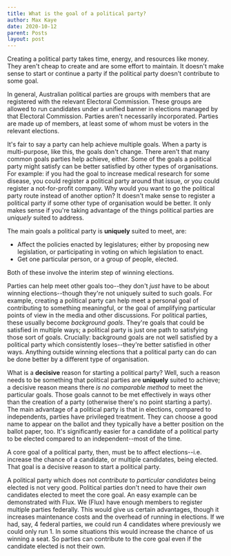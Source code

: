 ```yaml
---
title: What is the goal of a political party?
author: Max Kaye
date: 2020-10-12
parent: Posts
layout: post
---
```


Creating a political party takes time, energy, and resources like money. They aren't cheap to create and are some effort to maintain. It doesn't make sense to start or continue a party if the political party doesn't contribute to some goal.

In general, Australian political parties are groups with members that are registered with the relevant Electoral Commission. These groups are allowed to run candidates under a unified banner in elections managed by that Electoral Commission. Parties aren't necessarily incorporated. Parties are made up of members, at least some of whom must be voters in the relevant elections.

It's fair to say a party can help achieve multiple goals. When a party is multi-purpose, like this, the goals don't change. There aren't that many common goals parties help achieve, either. Some of the goals a political party might satisfy can be better satisfied by other types of organisations. For example: if you had the goal to increase medical research for some disease, you could register a political party around that issue, or you could register a not-for-profit company. Why would you want to go the political party route instead of another option? It doesn't make sense to register a political party if some other type of organisation would be better. It only makes sense if you're taking advantage of the things political parties are *uniquely* suited to address.

The main goals a political party is **uniquely** suited to meet, are:

* Affect the policies enacted by legislatures; either by proposing new legislation, or participating in voting on which legislation to enact.
* Get one particular person, or a group of people, elected.

Both of these involve the interim step of winning elections.

Parties can help meet other goals too--they don't *just* have to be about winning elections--though they're not uniquely suited to such goals. For example, creating a political party can help meet a personal goal of contributing to something meaningful, or the goal of amplifying particular points of view in the media and other discussions. For political parties, these usually become *background goals*. They're goals that could be satisfied in multiple ways; a political party is just one path to satisfying those sort of goals. Crucially: background goals are not well satisfied by a political party which consistently loses--they're better satisfied in other ways. Anything outside winning elections that a political party can do can be done better by a different type of organisation.

<!-- Satisfying background goals is not a **decisive** reason for doing something. -->

What is a **decisive** reason for starting a political party? Well, such a reason needs to be something that political parties are **uniquely** suited to achieve; a decisive reason means there *is no comparable method* to meet the particular goals. Those goals cannot to be met effectively in ways other than the creation of a party (otherwise there's no point starting a party). The main advantage of a political party is that in elections, compared to independents, parties have privileged treatment. They can choose a good name to appear on the ballot and they typically have a better position on the ballot paper, too. It's significantly easier for a candidate of a political party to be elected compared to an independent--most of the time.

A core goal of a political party, then, must be to affect elections--i.e. increase the chance of a candidate, or multiple candidates, being elected. That goal is a decisive reason to start a political party.

A political party which does not *contribute* to *particular candidates* being elected is not very good. Political parties don't need to have their *own* candidates elected to meet the core goal. An easy example can be demonstrated with Flux. We (Flux) have enough members to register multiple parties federally. This would give us certain advantages, though it increases maintenance costs and the overhead of running in elections. If we had, say, 4 federal parties, we could run 4 candidates where previously we could only run 1. In some situations this would increase the chance of us winning a seat. So parties can contribute to the core goal even if the candidate elected is not their own.
